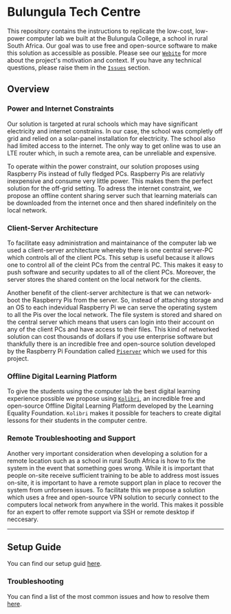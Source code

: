 # Bulungula Tech Centre
This repository contains the instructions to replicate the low-cost, low-power computer lab we built at the Bulungula College, a school in rural South Africa. Our goal was to use free and open-source software to make this solution as accessible as possible. Please see our [`Webite`](https://bulungula-tech-centre.github.io/) for more about the project's motivation and context. If you have any technical questions, please raise them in the [`Issues`](https://github.com/bulungula-tech-centre/bulungula-tech-centre.github.io/issues) section. 

## Overview

### Power and Internet Constraints
Our solution is targeted at rural schools which may have significant electricity and internet constrains. In our case, the school was completly off grid and relied on a solar-panel installation for electricity. The school also had limited access to the internet. The only way to get online was to use an LTE router which, in such a remote area, can be unreliable and expensive. 

To operate within the power constraint, our solution proposes using Raspberry Pis instead of fully fledged PCs. Raspberry Pis are relativly inexpensive and consume very little power. This makes them the perfect solution for the off-grid setting. To adress the internet constraint, we propose an offline content sharing server such that learning materials can be downloaded from the internet once and then shared indefinitely on the local network.

### Client-Server Architecture
To facilitate easy administration and maintainance of the computer lab we used a client-server architecture whereby there is one central server-PC which controls all of the client PCs. This setup is useful because it allows one to control all of the cleint PCs from the central PC. This makes it easy to push software and security updates to all of the client PCs. Moreover, the server stores the shared content on the local network for the clients.

Another benefit of the client-server architecture is that we can network-boot the Raspberry Pis from the server. So, instead of attaching storage and an OS to each indevidual Raspberry Pi we can serve the operating system to all the Pis over the local network. The file system is stored and shared on the central server which means that users can login into their account on any of the client PCs and have access to their files. This kind of networked solution can cost thousands of dollars if you use enterprise software but thankfully there is an incredible free and open-source solution developed by the Raspberry Pi Foundation called [`Piserver`](https://github.com/raspberrypi/piserver) which we used for this project. 

### Offline Digital Learning Platform
To give the students using the computer lab the best digital learning experience possible we propose using [`Kolibri`](https://learningequality.org/kolibri/), an incredible free and open-source Offline Digital Learning Platform developed by the Learning Equality Foundation. `Kolibri` makes it possible for teachers to create digital lessons for their students in the computer centre.

### Remote Troubleshooting and Support
Another very important consideration when developing a solution for a remote location such as a school in rural South Africa is how to fix the system in the event that something goes wrong. While it is important that people on-site receive sufficient training to be able to address most issues on-site, it is important to have a remote support plan in place to recover the system from unforseen issues. To facilitate this we propose a solution which uses a free and open-source VPN solution to securly connect to the computers local network from anywhere in the world. This makes it possible for an expert to offer remote support via SSH or remote desktop if neccesary. 

---

## Setup Guide
You can find our setup guid [here](https://bulungula-tech-centre.github.io/setup/).

### Troubleshooting
You can find a list of the most common issues and how to resolve them [here](https://github.com/bulungula-tech-centre/bulungula-tech-centre.github.io/blob/main/TROUBLESHOOTING.md).
